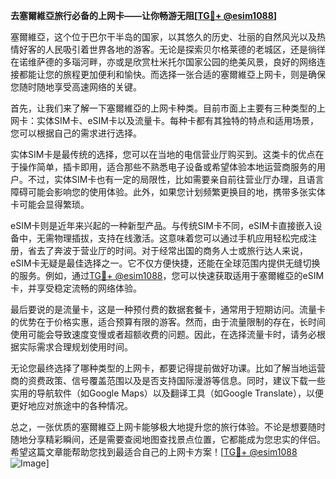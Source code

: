 **去塞爾維亞旅行必备的上网卡——让你畅游无阻[[TG💪+ @esim1088](https://t.me/s/esim1088)]**

塞爾維亞，这个位于巴尔干半岛的国家，以其悠久的历史、壮丽的自然风光以及热情好客的人民吸引着世界各地的游客。无论是探索贝尔格莱德的老城区，还是徜徉在诺维萨德的多瑙河畔，亦或是欣赏杜米托尔国家公园的绝美风景，良好的网络连接都能让您的旅程更加便利和愉快。而选择一张合适的塞爾維亞上网卡，则是确保您随时随地享受高速网络的关键。

首先，让我们来了解一下塞爾維亞的上网卡种类。目前市面上主要有三种类型的上网卡：实体SIM卡、eSIM卡以及流量卡。每种卡都有其独特的特点和适用场景，您可以根据自己的需求进行选择。

实体SIM卡是最传统的选择，您可以在当地的电信营业厅购买到。这类卡的优点在于操作简单，插卡即用，适合那些不熟悉电子设备或希望体验本地运营商服务的用户。不过，实体SIM卡也有一定的局限性，比如需要亲自前往营业厅办理，且语言障碍可能会影响您的使用体验。此外，如果您计划频繁更换目的地，携带多张实体卡可能会显得繁琐。

eSIM卡则是近年来兴起的一种新型产品。与传统SIM卡不同，eSIM卡直接嵌入设备中，无需物理插拔，支持在线激活。这意味着您可以通过手机应用轻松完成注册，省去了奔波于营业厅的时间。对于经常出国的商务人士或旅行达人来说，eSIM卡无疑是最佳选择之一。它不仅方便快捷，还能在全球范围内提供无缝切换的服务。例如，通过[TG💪+ @esim1088](https://t.me/s/esim1088)，您可以快速获取适用于塞爾維亞的eSIM卡，并享受稳定流畅的网络体验。

最后要说的是流量卡，这是一种预付费的数据套餐卡，通常用于短期访问。流量卡的优势在于价格实惠，适合预算有限的游客。然而，由于流量限制的存在，长时间使用可能会导致速度变慢或者超额收费的问题。因此，在选择流量卡时，请务必根据实际需求合理规划使用时间。

无论您最终选择了哪种类型的上网卡，都要记得提前做好功课。比如了解当地运营商的资费政策、信号覆盖范围以及是否支持国际漫游等信息。同时，建议下载一些实用的导航软件（如Google Maps）以及翻译工具（如Google Translate），以便更好地应对旅途中的各种情况。

总之，一张优质的塞爾維亞上网卡能够极大地提升您的旅行体验。不论是想要随时随地分享精彩瞬间，还是需要查阅地图查找景点位置，它都能成为您忠实的伴侣。希望这篇文章能帮助您找到最适合自己的上网卡方案！[[TG💪+ @esim1088](https://t.me/s/esim1088) ![Image](https://i.postimg.cc/4NQfJmqS/Snipaste-2025-05-13-00-14-12.png)]